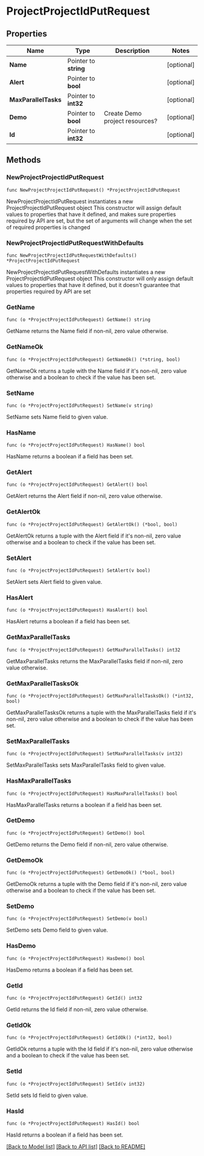 # ProjectProjectIdPutRequest

## Properties

Name | Type | Description | Notes
------------ | ------------- | ------------- | -------------
**Name** | Pointer to **string** |  | [optional] 
**Alert** | Pointer to **bool** |  | [optional] 
**MaxParallelTasks** | Pointer to **int32** |  | [optional] 
**Demo** | Pointer to **bool** | Create Demo project resources? | [optional] 
**Id** | Pointer to **int32** |  | [optional] 

## Methods

### NewProjectProjectIdPutRequest

`func NewProjectProjectIdPutRequest() *ProjectProjectIdPutRequest`

NewProjectProjectIdPutRequest instantiates a new ProjectProjectIdPutRequest object
This constructor will assign default values to properties that have it defined,
and makes sure properties required by API are set, but the set of arguments
will change when the set of required properties is changed

### NewProjectProjectIdPutRequestWithDefaults

`func NewProjectProjectIdPutRequestWithDefaults() *ProjectProjectIdPutRequest`

NewProjectProjectIdPutRequestWithDefaults instantiates a new ProjectProjectIdPutRequest object
This constructor will only assign default values to properties that have it defined,
but it doesn't guarantee that properties required by API are set

### GetName

`func (o *ProjectProjectIdPutRequest) GetName() string`

GetName returns the Name field if non-nil, zero value otherwise.

### GetNameOk

`func (o *ProjectProjectIdPutRequest) GetNameOk() (*string, bool)`

GetNameOk returns a tuple with the Name field if it's non-nil, zero value otherwise
and a boolean to check if the value has been set.

### SetName

`func (o *ProjectProjectIdPutRequest) SetName(v string)`

SetName sets Name field to given value.

### HasName

`func (o *ProjectProjectIdPutRequest) HasName() bool`

HasName returns a boolean if a field has been set.

### GetAlert

`func (o *ProjectProjectIdPutRequest) GetAlert() bool`

GetAlert returns the Alert field if non-nil, zero value otherwise.

### GetAlertOk

`func (o *ProjectProjectIdPutRequest) GetAlertOk() (*bool, bool)`

GetAlertOk returns a tuple with the Alert field if it's non-nil, zero value otherwise
and a boolean to check if the value has been set.

### SetAlert

`func (o *ProjectProjectIdPutRequest) SetAlert(v bool)`

SetAlert sets Alert field to given value.

### HasAlert

`func (o *ProjectProjectIdPutRequest) HasAlert() bool`

HasAlert returns a boolean if a field has been set.

### GetMaxParallelTasks

`func (o *ProjectProjectIdPutRequest) GetMaxParallelTasks() int32`

GetMaxParallelTasks returns the MaxParallelTasks field if non-nil, zero value otherwise.

### GetMaxParallelTasksOk

`func (o *ProjectProjectIdPutRequest) GetMaxParallelTasksOk() (*int32, bool)`

GetMaxParallelTasksOk returns a tuple with the MaxParallelTasks field if it's non-nil, zero value otherwise
and a boolean to check if the value has been set.

### SetMaxParallelTasks

`func (o *ProjectProjectIdPutRequest) SetMaxParallelTasks(v int32)`

SetMaxParallelTasks sets MaxParallelTasks field to given value.

### HasMaxParallelTasks

`func (o *ProjectProjectIdPutRequest) HasMaxParallelTasks() bool`

HasMaxParallelTasks returns a boolean if a field has been set.

### GetDemo

`func (o *ProjectProjectIdPutRequest) GetDemo() bool`

GetDemo returns the Demo field if non-nil, zero value otherwise.

### GetDemoOk

`func (o *ProjectProjectIdPutRequest) GetDemoOk() (*bool, bool)`

GetDemoOk returns a tuple with the Demo field if it's non-nil, zero value otherwise
and a boolean to check if the value has been set.

### SetDemo

`func (o *ProjectProjectIdPutRequest) SetDemo(v bool)`

SetDemo sets Demo field to given value.

### HasDemo

`func (o *ProjectProjectIdPutRequest) HasDemo() bool`

HasDemo returns a boolean if a field has been set.

### GetId

`func (o *ProjectProjectIdPutRequest) GetId() int32`

GetId returns the Id field if non-nil, zero value otherwise.

### GetIdOk

`func (o *ProjectProjectIdPutRequest) GetIdOk() (*int32, bool)`

GetIdOk returns a tuple with the Id field if it's non-nil, zero value otherwise
and a boolean to check if the value has been set.

### SetId

`func (o *ProjectProjectIdPutRequest) SetId(v int32)`

SetId sets Id field to given value.

### HasId

`func (o *ProjectProjectIdPutRequest) HasId() bool`

HasId returns a boolean if a field has been set.


[[Back to Model list]](../README.md#documentation-for-models) [[Back to API list]](../README.md#documentation-for-api-endpoints) [[Back to README]](../README.md)


